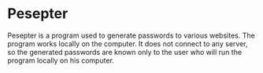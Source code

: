 # Pesepter
Pesepter is a program used to generate passwords to various websites. The program works locally on the computer. It does not connect to any server, so the generated passwords are known only to the user who will run the program locally on his computer.
